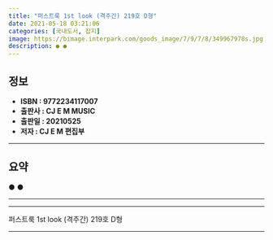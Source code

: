 ```yaml
---
title: "퍼스트룩 1st look (격주간) 219호 D형"
date: 2021-05-18 03:21:06
categories: [국내도서, 잡지]
image: https://bimage.interpark.com/goods_image/7/9/7/8/349967978s.jpg
description: ● ●
---
```


## **정보**

- **ISBN : 9772234117007**
- **출판사 : CJ E M MUSIC**
- **출판일 : 20210525**
- **저자 : CJ E M 편집부**

------



## **요약**

●  ●  

------



------


퍼스트룩 1st look (격주간) 219호 D형 

------


